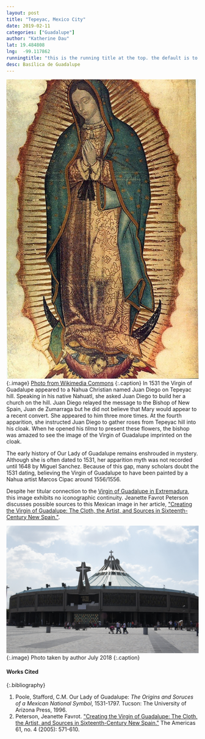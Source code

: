 ```yaml
---
layout: post
title: "Tepeyac, Mexico City"
date: 2019-02-11
categories: ["Guadalupe"]
author: "Katherine Dau"
lat: 19.484808
lng:  -99.117862
runningtitle: "this is the running title at the top. the default is to display the site title, so to activate the running title you will need to uncomment in the post.html layout"
desc: Basílica de Guadalupe
---
```

![Our Lady of Guadalupe](images/guadalupe-mex.jpg)
   {:.image}
[Photo from Wikimedia Commons](https://commons.wikimedia.org/wiki/File:Virgen_de_guadalupe1.jpg)
   {:.caption}
In 1531 the Virgin of Guadalupe appeared to a Nahua Christian named Juan Diego on Tepeyac hill. Speaking in his native Nahuatl, she asked Juan Diego to build her a church on the hill. Juan Diego relayed the message to the Bishop of New Spain, Juan de Zumarraga but he did not believe that Mary would appear to a recent convert. She appeared to him three more times. At the fourth apparition, she instructed Juan Diego to gather roses from Tepeyac hill into his cloak. When he opened his *tilma* to present these flowers, the bishop was amazed to see the image of the Virgin of Guadalupe imprinted on the cloak.

The early history of Our Lady of Guadalupe remains enshrouded in mystery. Although she is often dated to 1531, her apparition myth was not recorded until 1648 by Miguel Sanchez. Because of this gap, many scholars doubt the 1531 dating, believing the Virgin of Guadalupe to have been painted by a Nahua artist Marcos Cipac around 1556/1556.

Despite her titular connection to the [Virgin of Guadalupe in Extremadura](), this image exhibits no iconographic continuity. Jeanette Favrot Peterson discusses possible sources to this Mexican image in her article, ["Creating the Virgin of Guadalupe: The Cloth, the Artist, and Sources in Sixteenth-Century New Spain."](http://www.jstor.org/stable/4490973).

![Basílica de Guadalupe](images/guad-mex.jpg)
   {:.image}
Photo taken by author July 2018
   {:.caption}

#### Works Cited

{:.bibliography}
1. Poole, Stafford, C.M. Our Lady of Guadalupe: *The Origins and Soruces of a Mexican National Symbol*, 1531-1797. Tucson: The University of Arizona Press, 1996.
2. Peterson, Jeanette Favrot. ["Creating the Virgin of Guadalupe: The Cloth, the Artist, and Sources in Sixteenth-Century New Spain."](http://www.jstor.org/stable/4490973) The Americas 61, no. 4 (2005): 571-610.
